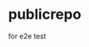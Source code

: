 # publicrepo
for e2e test




































































































































































































































































































































































































































































































































































































































































































































































































































































































































































































































































































































































































































































































































































































































































































































































































































































































































































































































































